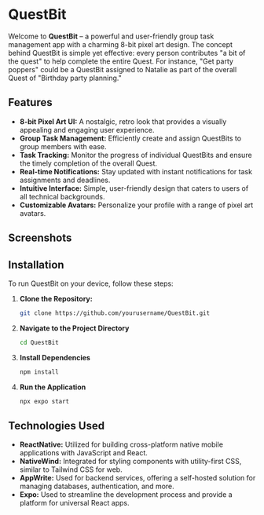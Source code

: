 # QuestBit

Welcome to **QuestBit** – a powerful and user-friendly group task management app with a charming 8-bit pixel art design. The concept behind QuestBit is simple yet effective: every person contributes "a bit of the quest" to help complete the entire Quest. For instance, "Get party poppers" could be a QuestBit assigned to Natalie as part of the overall Quest of "Birthday party planning."

## Features

- **8-bit Pixel Art UI:** A nostalgic, retro look that provides a visually appealing and engaging user experience.
- **Group Task Management:** Efficiently create and assign QuestBits to group members with ease.
- **Task Tracking:** Monitor the progress of individual QuestBits and ensure the timely completion of the overall Quest.
- **Real-time Notifications:** Stay updated with instant notifications for task assignments and deadlines.
- **Intuitive Interface:** Simple, user-friendly design that caters to users of all technical backgrounds.
- **Customizable Avatars:** Personalize your profile with a range of pixel art avatars.

## Screenshots


## Installation

To run QuestBit on your device, follow these steps:

1. **Clone the Repository:**
   ```sh
   git clone https://github.com/yourusername/QuestBit.git

2. **Navigate to the Project Directory**
   ```sh
   cd QuestBit

3. **Install Dependencies**
   ```sh
   npm install

4. **Run the Application**
   ```sh
   npx expo start

## Technologies Used

- **ReactNative:** Utilized for building cross-platform native mobile applications with JavaScript and React.
- **NativeWind:** Integrated for styling components with utility-first CSS, similar to Tailwind CSS for web.
- **AppWrite:** Used for backend services, offering a self-hosted solution for managing databases, authentication, and more.
- **Expo:** Used to streamline the development process and provide a platform for universal React apps.
  

